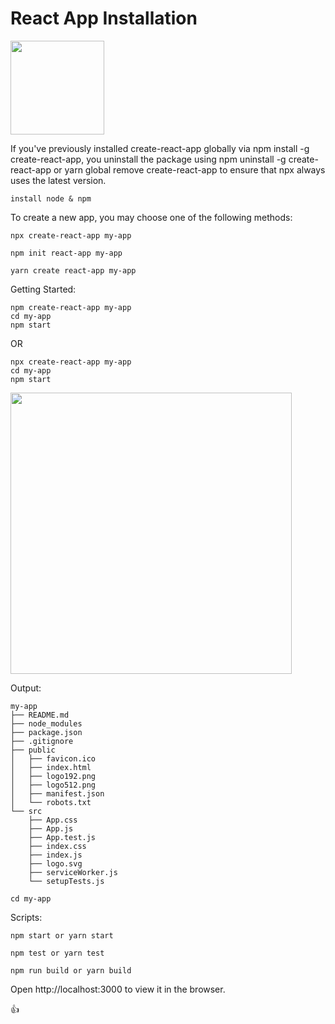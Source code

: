 # React App Installation 

<img src="https://www.freecodecamp.org/news/content/images/2021/06/Ekran-Resmi-2019-11-18-18.08.13.png" width="150">

If you've previously installed create-react-app globally via npm install -g create-react-app, 
you uninstall the package using npm uninstall -g create-react-app or yarn global remove create-react-app to ensure that npx always uses the latest version.

    install node & npm

To create a new app, you may choose one of the following methods:

	npx create-react-app my-app

	npm init react-app my-app

	yarn create react-app my-app

Getting Started:

	npm create-react-app my-app
	cd my-app
	npm start


OR 

	npx create-react-app my-app
	cd my-app
	npm start


<img src="https://cdn.jsdelivr.net/gh/facebook/create-react-app@27b42ac7efa018f2541153ab30d63180f5fa39e0/screencast.svg" width="450">


Output:

	my-app
	├── README.md
	├── node_modules
	├── package.json
	├── .gitignore
	├── public
	│   ├── favicon.ico
	│   ├── index.html
	│   ├── logo192.png
	│   ├── logo512.png
	│   ├── manifest.json
	│   └── robots.txt
	└── src
	    ├── App.css
	    ├── App.js
	    ├── App.test.js
	    ├── index.css
	    ├── index.js
	    ├── logo.svg
	    ├── serviceWorker.js
	    └── setupTests.js

	cd my-app    


Scripts:

	npm start or yarn start

	npm test or yarn test

	npm run build or yarn build

Open http://localhost:3000 to view it in the browser.

:+1: